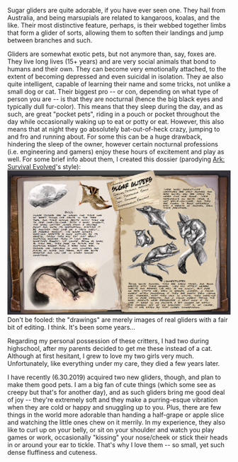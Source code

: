 <!-- var arcMeta {
    "title": "Sugar Gliders",
    "subtitle": "Tiny little fluff balls...",
    "author": "Elijah T.he Rose",
    "date": "7.11.2019",
    "bg-img": "img-0013-HQ-SugarGliderEatingGrape.jpg"} -->

Sugar gliders are quite adorable, if you have ever seen one. They hail from Australia, and being marsupials
are related to kangaroos, koalas, and the like. Their most distinctive feature, perhaps, is their webbed together
limbs that form a glider of sorts, allowing them to soften their landings and jump between branches and such.

Gliders are somewhat exotic pets, but not anymore than, say, foxes are. They live long lives (15+ years) and are very
social animals that bond to humans and their own. They can become very emotionally attached, to the extent of becoming
depressed and even suicidal in isolation. They ae also quite intelligent, capable of learning their name and some tricks,
not unlike a small dog or cat. Their biggest pro -- or con, depending on what type of person you are -- is that they are
nocturnal (hence the big black eyes and typically dull fur-color). This means that they sleep during the day, and as such,
are great "pocket pets", riding in a pouch or pocket throughout the day while occasionally waking up to eat or
potty or eat. However, this also means that at night they go absolutely bat-out-of-heck crazy, jumping to and fro
and running about. For some this can be a huge drawback, hindering the sleep of the owner, however certain nocturnal
professions (i.e. engineering and gamers) enjoy these hours of excitement and play as well. For some brief info 
about them, I created this dossier (parodying <a href="">Ark: Survival Evolved</a>'s style):
<img class="arcImg" src="../Images/img-0016-HQ-SugarGliderDossier.png">
Don't be fooled: the "drawings" are merely images of real gliders with a fair bit of editing. I think. It's been some years...

Regarding my personal possession of these critters, I had two during highschool, after my parents decided to get me these instead
of a cat. Although at first hesitant, I grew to love my two girls very much. Unfortunately, like everything
under my care, they died a few years later. 

I have recently (6.30.2019) acquired two new gliders, though, and plan
to make them good pets. I am a big fan of cute things (which some see as creepy but that's for another day), and as such
gliders bring me good deal of joy -- they're extremely soft and they make a purring-esque vibration when they are cold
or happy and snuggling up to you. Plus, there are few things in the world more adorable than handing
a half-grape or apple slice and watching the little ones chew on it merrily. In my experience, they also like to curl up
on your belly, or sit on your shoulder and watch you play games or work, occasionally "kissing" your nose/cheek or
stick their heads in or around your ear to tickle. That's why I love them -- so small, yet such dense fluffiness and
cuteness.


